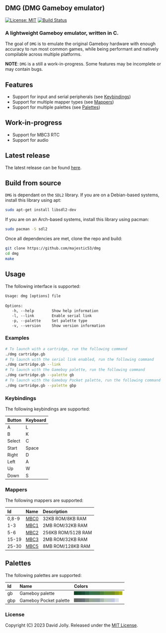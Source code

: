 <!--
SPDX-FileCopyrightText: 2023 David Jolly <majestic53@gmail.com>
SPDX-License-Identifier: MIT
-->

## DMG (DMG Gameboy emulator)

[![License: MIT](https://shields.io/badge/license-MIT-blue.svg?style=flat)](LICENSES/MIT.txt) [![Build Status](https://github.com/majestic53/dmg/workflows/Build/badge.svg)](https://github.com/majestic53/dmg/actions/workflows/build.yml)

### A lightweight Gameboy emulator, written in C.

The goal of `DMG` is to emulate the original Gameboy hardware with enough accuracy to run most common games, while being performant and natively compilable across multiple platforms.

__NOTE__: `DMG` is a still a work-in-progress. Some features may be incomplete or may contain bugs.

## Features

* Support for input and serial peripherals (see [Keybindings](https://github.com/majestic53/dmg#keybindings))
* Support for multiple mapper types (see [Mappers](https://github.com/majestic53/dmg#mappers))
* Support for multiple palettes (see [Palettes](https://github.com/majestic53/dmg#palettes))

## Work-in-progress

* Support for MBC3 RTC
* Support for audio

## Latest release

The latest release can be found [here](https://github.com/majestic53/dmg/releases).

## Build from source

`DMG` is dependant on the `SDL2` library. If you are on a Debian-based systems, install this library using apt:

```bash
sudo apt-get install libsdl2-dev
```

If you are on an Arch-based systems, install this library using pacman:

```bash
sudo pacman -S sdl2
```

Once all dependencies are met, clone the repo and build:

```bash
git clone https://github.com/majestic53/dmg
cd dmg
make
```

## Usage

The following interface is supported:

```
Usage: dmg [options] file

Options:
   -h, --help        Show help information
   -l, --link        Enable serial link
   -p, --palette     Set palette type
   -v, --version     Show version information
```

### Examples

```bash
# To launch with a cartridge, run the following command
./dmg cartridge.gb
# To launch with the serial link enabled, run the following command
./dmg cartridge.gb --link
# To launch with the Gameboy palette, run the following command
./dmg cartridge.gb --palette gb
# To launch with the Gameboy Pocket palette, run the following command
./dmg cartridge.gb --palette gbp
```

### Keybindings

The following keybindings are supported:

|Button |Keyboard|
|:------|:-------|
|A      |L       |
|B      |K       |
|Select |C       |
|Start  |Space   |
|Right  |D       |
|Left   |A       |
|Up     |W       |
|Down   |S       |

### Mappers

The following mappers are supported:

|Id   |Name                                       |Description       |
|:----|:------------------------------------------|:-----------------|
|0,8-9|[MBC0](https://gbdev.io/pandocs/nombc.html)|32KB ROM/8KB RAM  |
|1-3  |[MBC1](https://gbdev.io/pandocs/MBC1.html) |2MB ROM/32KB RAM  |
|5-6  |[MBC2](https://gbdev.io/pandocs/MBC2.html) |256KB ROM/512B RAM|
|15-19|[MBC3](https://gbdev.io/pandocs/MBC3.html) |2MB ROM/32KB RAM  |
|25-30|[MBC5](https://gbdev.io/pandocs/MBC5.html) |8MB ROM/128KB RAM |

## Palettes

The following palettes are supported:

|Id |Name                  |Colors              |
|:--|:---------------------|:-------------------|
|gb |Gameboy palette       |![gb](docs/gb.png)  |
|gbp|Gameboy Pocket palette|![gbp](docs/gbp.png)|

### License

Copyright (C) 2023 David Jolly. Released under the [MIT License](LICENSES/MIT.txt).
